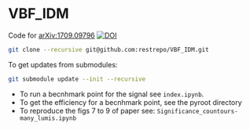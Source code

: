 # VBF_IDM
Code for [arXiv:1709.09796](https://inspirehep.net/search?p=find+eprint+1709.09796)
[![DOI](https://zenodo.org/badge/95233464.svg)](https://zenodo.org/badge/latestdoi/95233464)
```bash
git clone --recursive git@github.com:restrepo/VBF_IDM.git
```
To get updates from submodules:
```bash
git submodule update --init --recursive
```
* To run a becnhmark point for the signal see `index.ipynb`.
* To get the efficiency for a becnhmark point, see the pyroot directory
* To reproduce the figs 7 to 9 of paper see: `Significance_countours-many_lumis.ipynb`

